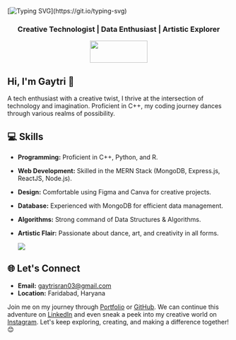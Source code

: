 [![Typing SVG](https://readme-typing-svg.demolab.com?font=Open+Sans&weight=500&size=50&pause=1000&color=FFFFFF&background=0638758E&center=true&vCenter=true&width=1000&height=150&lines=Hey%2C+I'm+Gaytri+Sran;Welcome+to+my+profile!!)](https://git.io/typing-svg)


<h3 align="center">Creative Technologist | Data Enthusiast | Artistic Explorer</h3>

<div align="center" >
  <a href="https://drive.google.com/file/d/1yOv7MMtp7O6DdyJPkv455OazgbFEJ4uc/view?usp=sharing" target="_blank">
    <img src="https://img.shields.io/badge/resume-063875?style=for-the-badge&logo=resume&logoColor=white" width="130" height="50" />
  </a>
</div>


## Hi, I'm Gaytri 👋

A tech enthusiast with a creative twist, I thrive at the intersection of technology and imagination. Proficient in C++, my coding journey dances through various realms of possibility.

## 💻 Skills

- **Programming:** Proficient in C++, Python, and R.
- **Web Development:** Skilled in the MERN Stack (MongoDB, Express.js, ReactJS, Node.js).
- **Design:** Comfortable using Figma and Canva for creative projects.
- **Database:** Experienced with MongoDB for efficient data management.
- **Algorithms:** Strong command of Data Structures & Algorithms.
- **Artistic Flair:** Passionate about dance, art, and creativity in all forms.

  ![](https://github-readme-stats.vercel.app/api/top-langs/?username=gaytrisran03&theme=dark&hide_border=false&include_all_commits=true&count_private=true&layout=compact)

## 🌐 Let's Connect

- **Email:** gaytrisran03@gmail.com
- **Location:** Faridabad, Haryana

Join me on my journey through [Portfolio](https://gaytrisran03.github.io/portfolio-gaytri/) or [GitHub](https://github.com/gaytrisran03). We can continue this adventure on [LinkedIn](https://www.linkedin.com/in/gaytri-sran-gs14/) and even sneak a peek into my creative world on [Instagram](https://www.instagram.com/gaytrisran/). Let's keep exploring, creating, and making a difference together! 😊

